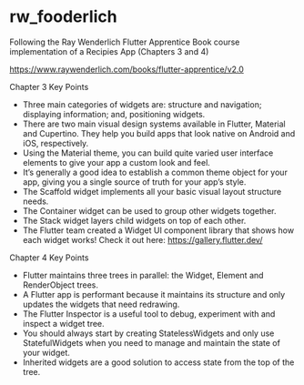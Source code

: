 # rw_fooderlich

Following the Ray Wenderlich Flutter Apprentice Book course implementation of a Recipies App (Chapters 3 and 4)

https://www.raywenderlich.com/books/flutter-apprentice/v2.0

Chapter 3 Key Points
- Three main categories of widgets are: structure and navigation; displaying information; and, positioning widgets.
- There are two main visual design systems available in Flutter, Material and Cupertino. They help you build apps that look native on Android and iOS, respectively.
- Using the Material theme, you can build quite varied user interface elements to give your app a custom look and feel.
- It’s generally a good idea to establish a common theme object for your app, giving you a single source of truth for your app’s style.
- The Scaffold widget implements all your basic visual layout structure needs.
- The Container widget can be used to group other widgets together.
- The Stack widget layers child widgets on top of each other.
- The Flutter team created a Widget UI component library that shows how each widget works! Check it out here: https://gallery.flutter.dev/

Chapter 4 Key Points
- Flutter maintains three trees in parallel: the Widget, Element and RenderObject trees.
- A Flutter app is performant because it maintains its structure and only updates the widgets that need redrawing.
- The Flutter Inspector is a useful tool to debug, experiment with and inspect a widget tree.
- You should always start by creating StatelessWidgets and only use StatefulWidgets when you need to manage and maintain the state of your widget.
- Inherited widgets are a good solution to access state from the top of the tree.
